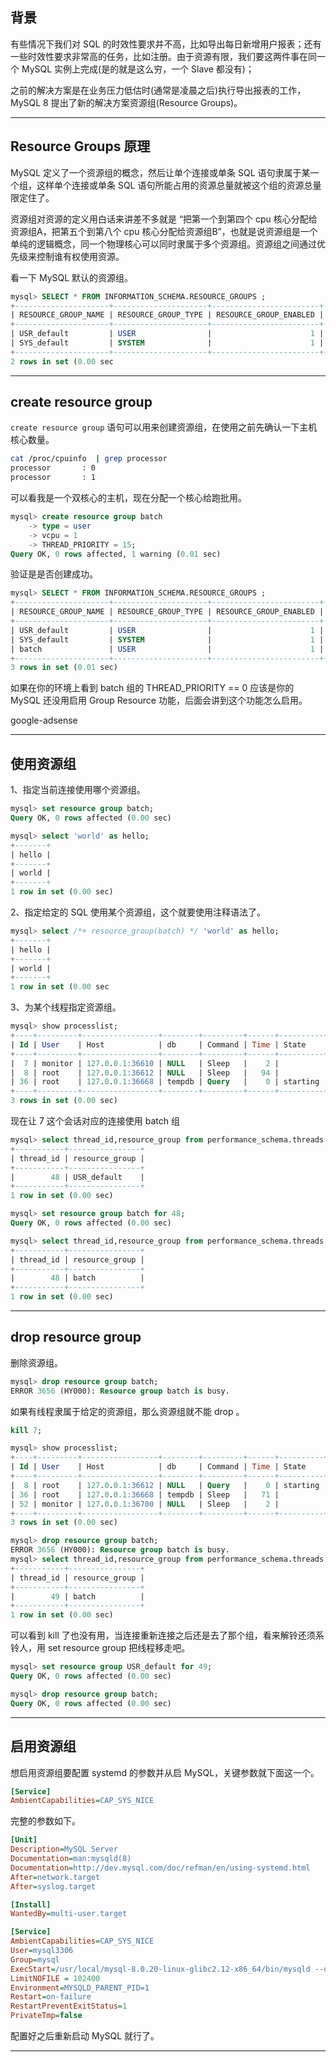 ## 背景
有些情况下我们对 SQL 的时效性要求并不高，比如导出每日新增用户报表；还有一些时效性要求非常高的任务，比如注册。由于资源有限，我们要这两件事在同一个 MySQL 实例上完成(是的就是这么穷，一个 Slave 都没有)；

之前的解决方案是在业务压力低估时(通常是凌晨之后)执行导出报表的工作，MySQL 8 提出了新的解决方案资源组(Resource Groups)。

---

## Resource Groups 原理
MySQL 定义了一个资源组的概念，然后让单个连接或单条 SQL 语句隶属于某一个组，这样单个连接或单条 SQL 语句所能占用的资源总量就被这个组的资源总量限定住了。

资源组对资源的定义用白话来讲差不多就是 “把第一个到第四个 cpu 核心分配给资源组A，把第五个到第八个 cpu 核心分配给资源组B”，也就是说资源组是一个单纯的逻辑概念，同一个物理核心可以同时隶属于多个资源组。资源组之间通过优先级来控制谁有权使用资源。

看一下 MySQL 默认的资源组。
```sql
mysql> SELECT * FROM INFORMATION_SCHEMA.RESOURCE_GROUPS ;    
+---------------------+---------------------+------------------------+--------------------+-----------------+
| RESOURCE_GROUP_NAME | RESOURCE_GROUP_TYPE | RESOURCE_GROUP_ENABLED | VCPU_IDS           | THREAD_PRIORITY |
+---------------------+---------------------+------------------------+--------------------+-----------------+
| USR_default         | USER                |                      1 | 0x302D31           |               0 |
| SYS_default         | SYSTEM              |                      1 | 0x302D31           |               0 |
+---------------------+---------------------+------------------------+--------------------+-----------------+
2 rows in set (0.00 sec
```

---


## create resource group
`create resource group` 语句可以用来创建资源组，在使用之前先确认一下主机核心数量。
```bash
cat /proc/cpuinfo  | grep processor
processor       : 0                                                                              
processor       : 1
```
可以看我是一个双核心的主机，现在分配一个核心给跑批用。
```sql
mysql> create resource group batch
    -> type = user
    -> vcpu = 1
    -> THREAD_PRIORITY = 15;
Query OK, 0 rows affected, 1 warning (0.01 sec)
```
验证是是否创建成功。
```sql
mysql> SELECT * FROM INFORMATION_SCHEMA.RESOURCE_GROUPS ;                                        
+---------------------+---------------------+------------------------+--------------------+-----------------+
| RESOURCE_GROUP_NAME | RESOURCE_GROUP_TYPE | RESOURCE_GROUP_ENABLED | VCPU_IDS           | THREAD_PRIORITY |
+---------------------+---------------------+------------------------+--------------------+-----------------+
| USR_default         | USER                |                      1 | 0x302D31           |               0 |
| SYS_default         | SYSTEM              |                      1 | 0x302D31           |               0 |
| batch               | USER                |                      1 | 0x31               |              15 |
+---------------------+---------------------+------------------------+--------------------+-----------------+
3 rows in set (0.01 sec)
```
如果在你的环境上看到 batch 组的 THREAD_PRIORITY == 0 应该是你的 MySQL 还没用启用 Group Resource 功能，后面会讲到这个功能怎么启用。

google-adsense

---

## 使用资源组
1、指定当前连接使用哪个资源组。
```sql
mysql> set resource group batch;                                                                 
Query OK, 0 rows affected (0.00 sec)

mysql> select 'world' as hello;                                                                  
+-------+
| hello |
+-------+
| world |
+-------+
1 row in set (0.00 sec)
```

2、指定给定的 SQL 使用某个资源组，这个就要使用注释语法了。
```sql
mysql> select /*+ resource_group(batch) */ 'world' as hello;
+-------+
| hello |
+-------+
| world |
+-------+
1 row in set (0.00 sec
```
3、为某个线程指定资源组。
```sql
mysql> show processlist;                                                                         
+----+---------+-----------------+--------+---------+------+----------+------------------+
| Id | User    | Host            | db     | Command | Time | State    | Info             |
+----+---------+-----------------+--------+---------+------+----------+------------------+
|  7 | monitor | 127.0.0.1:36610 | NULL   | Sleep   |    2 |          | NULL             |
|  8 | root    | 127.0.0.1:36612 | NULL   | Sleep   |   94 |          | NULL             |
| 36 | root    | 127.0.0.1:36668 | tempdb | Query   |    0 | starting | show processlist |
+----+---------+-----------------+--------+---------+------+----------+------------------+
3 rows in set (0.00 sec)
```
现在让 7 这个会话对应的连接使用 batch 组
```sql
mysql> select thread_id,resource_group from performance_schema.threads where processlist_id=7 ;  
+-----------+----------------+
| thread_id | resource_group |
+-----------+----------------+
|        48 | USR_default    |
+-----------+----------------+
1 row in set (0.00 sec)

mysql> set resource group batch for 48;                                                          
Query OK, 0 rows affected (0.00 sec)

mysql> select thread_id,resource_group from performance_schema.threads where processlist_id=7 ;
+-----------+----------------+
| thread_id | resource_group |
+-----------+----------------+
|        48 | batch          |
+-----------+----------------+
1 row in set (0.00 sec)
```

---


## drop resource group 
删除资源组。
```sql
mysql> drop resource group batch;
ERROR 3656 (HY000): Resource group batch is busy.
```
如果有线程隶属于给定的资源组，那么资源组就不能 drop 。
```sql
kill 7;

mysql> show processlist;                                                                         
+----+---------+-----------------+--------+---------+------+----------+------------------+       
| Id | User    | Host            | db     | Command | Time | State    | Info             |
+----+---------+-----------------+--------+---------+------+----------+------------------+
|  8 | root    | 127.0.0.1:36612 | NULL   | Query   |    0 | starting | show processlist |
| 36 | root    | 127.0.0.1:36668 | tempdb | Sleep   |   71 |          | NULL             |
| 52 | monitor | 127.0.0.1:36700 | NULL   | Sleep   |    2 |          | NULL             |
+----+---------+-----------------+--------+---------+------+----------+------------------+
3 rows in set (0.00 sec)

mysql> drop resource group batch;
ERROR 3656 (HY000): Resource group batch is busy.
mysql> select thread_id,resource_group from performance_schema.threads where resource_group='batch';
+-----------+----------------+
| thread_id | resource_group |
+-----------+----------------+
|        49 | batch          |
+-----------+----------------+
1 row in set (0.00 sec)
```
可以看到 kill 了也没有用，当连接重新连接之后还是去了那个组，看来解铃还须系铃人，用 set resource group 把线程移走吧。
```sql
mysql> set resource group USR_default for 49;
Query OK, 0 rows affected (0.00 sec)

mysql> drop resource group batch;
Query OK, 0 rows affected (0.00 sec)
```

---


## 启用资源组
想启用资源组要配置 systemd 的参数并从启 MySQL，关键参数就下面这一个。
```ini
[Service]
AmbientCapabilities=CAP_SYS_NICE
```
完整的参数如下。
```ini
[Unit]
Description=MySQL Server
Documentation=man:mysqld(8)
Documentation=http://dev.mysql.com/doc/refman/en/using-systemd.html
After=network.target
After=syslog.target

[Install]
WantedBy=multi-user.target

[Service]
AmbientCapabilities=CAP_SYS_NICE
User=mysql3306
Group=mysql
ExecStart=/usr/local/mysql-8.0.20-linux-glibc2.12-x86_64/bin/mysqld --defaults-file=/etc/my-3306.cnf
LimitNOFILE = 102400
Environment=MYSQLD_PARENT_PID=1
Restart=on-failure
RestartPreventExitStatus=1
PrivateTmp=false
```
配置好之后重新启动 MySQL 就行了。

---